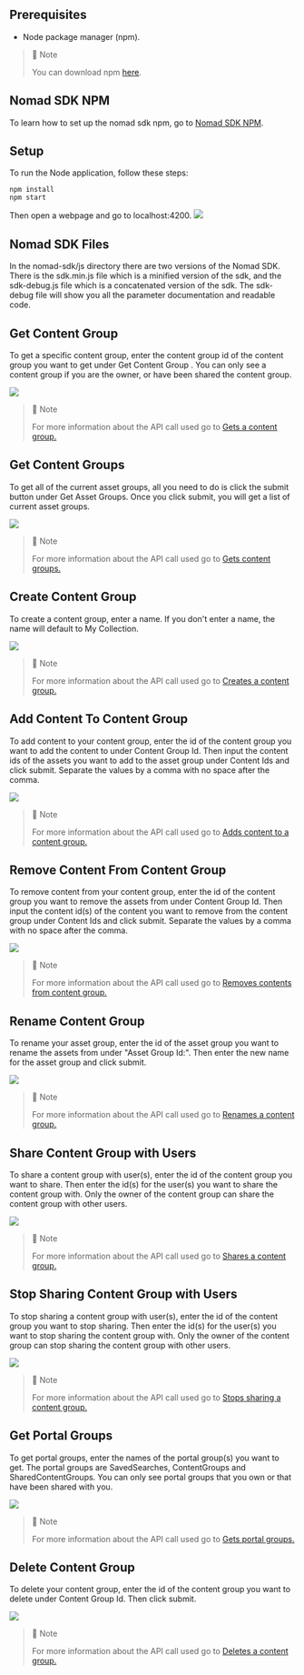 ## Prerequisites

- Node package manager (npm).

> 📘 Note
> 
> You can download npm [here](https://nodejs.org/en/download).

## Nomad SDK NPM

To learn how to set up the nomad sdk npm, go to [Nomad SDK NPM](doc:nomad-sdk).

## Setup

To run the Node application, follow these steps:
```
npm install
npm start
```

Then open a webpage and go to localhost:4200.
![](images/homepage.png)

## Nomad SDK Files

In the nomad-sdk/js directory there are two versions of the Nomad SDK. There is the sdk.min.js file which is a minified version of the sdk, and the sdk-debug.js file which is a concatenated version of the sdk. The sdk-debug file will show you all the parameter documentation and readable code.

## Get Content Group

To get a specific content group,  enter the content group id of the content group you want to get under Get Content Group . You can only see a content group if you are the owner, or have been shared the content group.

![](images/get-content-group.png)

> 📘 Note
> 
> For more information about the API call used go to [Gets a content group.](ref:getcontentgroup)

## Get Content Groups

To get all of the current asset groups, all you need to do is click the submit button under Get Asset Groups. Once you click submit, you will get a list of current asset groups.

![](images/get-content-groups.png)

> 📘 Note
> 
> For more information about the API call used go to [Gets content groups.](ref:getcontentgroups)

## Create Content Group

To create a content group, enter a name. If you don't enter a name, the name will default to My Collection.

![](images/create-content-group.png)

> 📘 Note
> 
> For more information about the API call used go to [Creates a content group.](ref:createcontentgroup)

## Add Content To Content Group

To add content to your content group, enter the id of the content group you want to add the content to under Content Group Id. Then input the content ids of the assets you want to add to the asset group under Content Ids and click submit. Separate the values by a comma with no space after the comma.

![](images/add-content-to-content-group.png)

> 📘 Note
> 
> For more information about the API call used go to [Adds content to a content group.](ref:addcontenttocontentgroup)

## Remove Content From Content Group

To remove content from your content group, enter the id of the content group you want to remove the assets from under Content Group Id. Then input the content id(s) of the content you want to remove from the content group under Content Ids and click submit. Separate the values by a comma with no space after the comma.

![](images/remove-content-from-content-group.png)

> 📘 Note
> 
> For more information about the API call used go to [Removes contents from content group.](ref:removecontentsfromcontentgroups)

## Rename Content Group

To rename your asset group, enter the id of the asset group you want to rename the assets from under "Asset Group Id:". Then enter the new name for the asset group and click submit.

![](images/rename-content-group.png)

> 📘 Note
> 
> For more information about the API call used go to [Renames a content group.](ref:renamecontentgroup)

## Share Content Group with Users

To share a content group with user(s), enter the id of the content group you want to share. Then enter the id(s) for the user(s) you want to share the content group with. Only the owner of the content group can share the content group with other users.

![](images/share-content-group.png)

> 📘 Note
> 
> For more information about the API call used go to [Shares a content group.](ref:sharecontentgroup)

## Stop Sharing Content Group with Users

To stop sharing a content group with user(s), enter the id of the content group you want to stop sharing. Then enter the id(s) for the user(s) you want to stop sharing the content group with. Only the owner of the content group can stop sharing the content group with other users.

![](images/stop-sharing-content-group.png)

> 📘 Note
> 
> For more information about the API call used go to [Stops sharing a content group.](ref:stopsharingcontentgroup)

## Get Portal Groups

To get portal groups, enter the names of the portal group(s) you want to get. The portal groups are SavedSearches, ContentGroups and SharedContentGroups. You can only see portal groups that you own or that have been shared with you.

![](images/get-portal-groups.png)

> 📘 Note
> 
> For more information about the API call used go to [Gets portal groups.](ref:getportalgroups)

## Delete Content Group

To delete your content group, enter the id of the content group you want to delete under Content Group Id. Then click submit.

![](images/delete-content-group.png)

> 📘 Note
> 
> For more information about the API call used go to [Deletes a content group.](ref:deletecontentgroup)